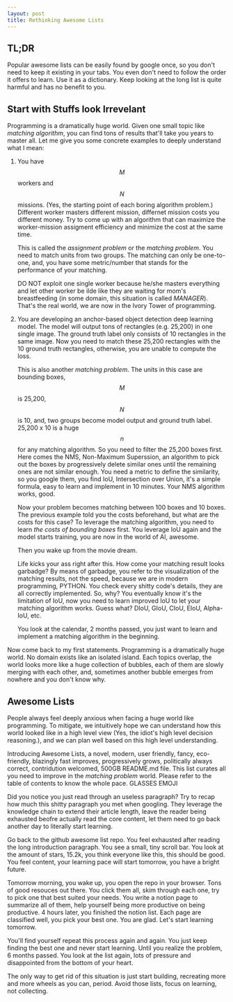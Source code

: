 ```yaml
---
layout: post
title: Rethinking Awesome Lists
---
```


TL;DR
-----
Popular awesome lists can be easily found by google once, so you don't need to
keep it existing in your tabs. You even don't need to follow the order it
offers to learn. Use it as a dictionary. Keep looking at the long list is quite
harmful and has no benefit to you.


Start with Stuffs look Irrevelant
---------------------------------

Programming is a dramatically huge world. Given one small topic like *matching
algorithm*, you can find tons of results that'll take you years to master all.
Let me give you some concrete examples to deeply understand what I mean:

1. You have $$M$$ workers and $$N$$ missions. (Yes, the starting point of each
boring algorithm problem.) Different worker masters different mission,
differnet mission costs you different money. Try to come up with an algorithm
that can maximize the worker-mission assigment efficiency and minimize the cost
at the same time.

    This is called the *assignment problem* or the *matching problem*. You need
    to match units from two groups. The matching can only be one-to-one, and,
    you have some metric/number that stands for the performance of your
    matching.

    DO NOT exploit one single worker because he/she masters everything and let
    other worker be ilde like they are waiting for mom's breastfeeding (in some
    domain, this situation is called *MANAGER*). That's the real world, we are
    now in the Ivory Tower of programming.

2. You are developing an anchor-based object detection deep learning model. The
model will output tons of rectangles (e.g. 25,200) in one single image. The
ground truth label only consists of 10 rectangles in the same image. Now you
need to match these 25,200 rectangles with the 10 ground truth rectangles,
otherwise, you are unable to compute the loss.

    This is also another *matching problem*. The units in this case are
    bounding boxes, $$M$$ is 25,200, $$N$$ is 10, and, two groups become model
    output and ground truth label. 25,200 x 10 is a huge $$n$$ for any matching
    algorithm. So you need to filter the 25,200 boxes first. Here comes the
    NMS, Non-Maximum Superssion, an algorithm to pick out the boxes by
    progressively delete similar ones until the remaining ones are not similar
    enough. You need a metric to define the similarity, so you google them, you
    find IoU, Intersection over Union, it's a simple formula, easy to learn and
    implement in 10 minutes. Your NMS algorithm works, good.

    Now your problem becomes matching between 100 boxes and 10 boxes. The
    previous example told you the costs beforehand, but what are the costs for
    this case? To leverage the matching algorithm, you need to learn *the costs
    of bounding boxes* first. You leverage IoU again and the model starts
    training, you are now in the world of AI, awesome.

    Then you wake up from the movie dream.

    Life kicks your ass right after this. How come your matching result looks
    garbadge? By means of garbadge, you refer to the visualization of the
    matching results, not the speed, because we are in modern programming,
    PYTHON. You check every shitty code's details, they are all correctly
    implemented. So, why? You eventually know it's the limitation of IoU, now
    you need to learn improved IoU to let your matching algorithm works. Guess
    what? DIoU, GIoU, CIoU, EIoU, Alpha-IoU, etc.

    You look at the calendar, 2 months passed, you just want to learn and
    implement a matching algorithm in the beginning.


Now come back to my first statements. Programming is a dramatically huge world.
No domain exists like an isolated island. Each topics overlap, the world looks
more like a huge collection of bubbles, each of them are slowly merging with each
other, and, sometimes another bubble emerges from nowhere and you don't know
why.

Awesome Lists
-------------

People always feel deeply anxious when facing a huge world like programming. To
mitigate, we intuitively hope we can understand how this world looked like in a
high level view (Yes, the idiot's high level decision reasoning.), and we can
plan well based on this high level understanding.

Introducing Awesome Lists, a novel, modern, user friendly, fancy, eco-friendly,
blazingly fast improves, progressively grows, politically always correct,
contridution welcomed, 500GB README.md file. This list curates all you need to
improve in the *matching problem* world. Please refer to the table of contents
to know the whole pace. GLASSES EMOJI

Did you notice you just read through an useless paragraph? Try to recap how
much this shitty paragraph you met when googling. They leverage the knowledge
chain to extend their article length, leave the reader being exhausted beofre
actually read the core content, let them need to go back another day to
literally start learning.

Go back to the github awesome list repo. You feel exhausted after reading the
long introduction paragraph. You see a small, tiny scroll bar. You look at the
amount of stars, 15.2k, you think everyone like this, this should be good. You
feel content, your learning pace will start tomorrow, you have a bright future.

Tomorrow morning, you wake up, you open the repo in your browser. Tons of good
resouces out there. You click them all, skim through each one, try to pick one
that best suited your needs. You write a notion page to summarize all of them,
help yourself being more productive on being productive. 4 hours later,
you finished the notion list. Each page are classified well, you pick your best
one. You are glad. Let's start learning tomorrow.

You'll find yourself repeat this process again and again. You just keep finding
the best one and never start learning. Until you realize the problem, 6 months
passed. You look at the list again, lots of pressure and disappointed from the
bottom of your heart.

The only way to get rid of this situation is just start building, recreating
more and more wheels as you can, period. Avoid those lists, focus on learning,
not collecting.

